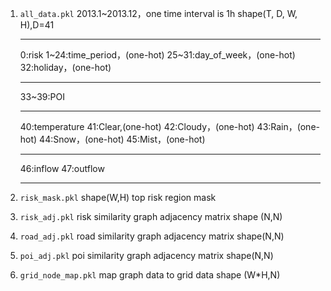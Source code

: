 1. `all_data.pkl`
   2013.1~2013.12，one time interval is 1h
   shape(T, D, W, H),D=41
   ************
   0:risk
   1~24:time_period，(one-hot)
   25~31:day_of_week，(one-hot)
   32:holiday，(one-hot)
   ***************
   33~39:POI 
   ************
   40:temperature
   41:Clear,(one-hot)
   42:Cloudy，(one-hot)
   43:Rain，(one-hot)
   44:Snow，(one-hot)
   45:Mist，(one-hot)
   ******************
   46:inflow
   47:outflow
   ***********

2. `risk_mask.pkl`
   shape(W,H)
   top risk region mask

3. `risk_adj.pkl`
   risk similarity graph adjacency matrix
   shape (N,N)
   
4. `road_adj.pkl`
   road similarity graph adjacency matrix
   shape(N,N)

5. `poi_adj.pkl`
   poi similarity graph adjacency matrix
   shape(N,N)
   
6. `grid_node_map.pkl`
   map graph data to grid data
   shape (W*H,N)

